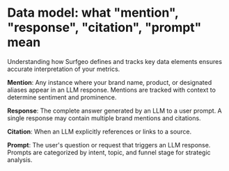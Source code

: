 # Data model: what "mention", "response", "citation", "prompt" mean

Understanding how Surfgeo defines and tracks key data elements ensures accurate interpretation of your metrics.

**Mention**: Any instance where your brand name, product, or designated aliases appear in an LLM response. Mentions are tracked with context to determine sentiment and prominence.

**Response**: The complete answer generated by an LLM to a user prompt. A single response may contain multiple brand mentions and citations.

**Citation**: When an LLM explicitly references or links to a source.

**Prompt**: The user's question or request that triggers an LLM response. Prompts are categorized by intent, topic, and funnel stage for strategic analysis.
